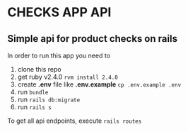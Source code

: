 # CHECKS APP API

## Simple api for product checks on rails

In order to run this app you need to
1. clone this repo
2. get ruby v2.4.0 `rvm install 2.4.0`
3. create __.env__ file like __.env.example__ `cp .env.example .env`
4. run `bundle`
5. run `rails db:migrate`
6. run `rails s`

To get all api endpoints, execute `rails routes`


